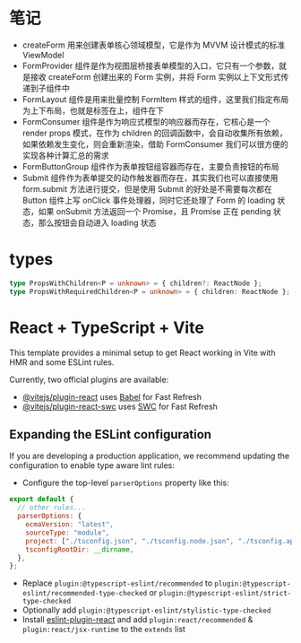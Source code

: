 # 笔记

- createForm 用来创建表单核心领域模型，它是作为 MVVM 设计模式的标准 ViewModel
- FormProvider 组件是作为视图层桥接表单模型的入口，它只有一个参数，就是接收 createForm 创建出来的 Form 实例，并将 Form 实例以上下文形式传递到子组件中
- FormLayout 组件是用来批量控制 FormItem 样式的组件，这里我们指定布局为上下布局，也就是标签在上，组件在下
- FormConsumer 组件是作为响应式模型的响应器而存在，它核心是一个 render props 模式，在作为 children 的回调函数中，会自动收集所有依赖，如果依赖发生变化，则会重新渲染，借助 FormConsumer 我们可以很方便的实现各种计算汇总的需求
- FormButtonGroup 组件作为表单按钮组容器而存在，主要负责按钮的布局
- Submit 组件作为表单提交的动作触发器而存在，其实我们也可以直接使用 form.submit 方法进行提交，但是使用 Submit 的好处是不需要每次都在 Button 组件上写 onClick 事件处理器，同时它还处理了 Form 的 loading 状态，如果 onSubmit 方法返回一个 Promise，且 Promise 正在 pending 状态，那么按钮会自动进入 loading 状态

# types

```ts
type PropsWithChildren<P = unknown> = { children?: ReactNode };
type PropsWithRequiredChildren<P = unknown> = { children: ReactNode };
```

# React + TypeScript + Vite

This template provides a minimal setup to get React working in Vite with HMR and some ESLint rules.

Currently, two official plugins are available:

- [@vitejs/plugin-react](https://github.com/vitejs/vite-plugin-react/blob/main/packages/plugin-react/README.md) uses [Babel](https://babeljs.io/) for Fast Refresh
- [@vitejs/plugin-react-swc](https://github.com/vitejs/vite-plugin-react-swc) uses [SWC](https://swc.rs/) for Fast Refresh

## Expanding the ESLint configuration

If you are developing a production application, we recommend updating the configuration to enable type aware lint rules:

- Configure the top-level `parserOptions` property like this:

```js
export default {
  // other rules...
  parserOptions: {
    ecmaVersion: "latest",
    sourceType: "module",
    project: ["./tsconfig.json", "./tsconfig.node.json", "./tsconfig.app.json"],
    tsconfigRootDir: __dirname,
  },
};
```

- Replace `plugin:@typescript-eslint/recommended` to `plugin:@typescript-eslint/recommended-type-checked` or `plugin:@typescript-eslint/strict-type-checked`
- Optionally add `plugin:@typescript-eslint/stylistic-type-checked`
- Install [eslint-plugin-react](https://github.com/jsx-eslint/eslint-plugin-react) and add `plugin:react/recommended` & `plugin:react/jsx-runtime` to the `extends` list
